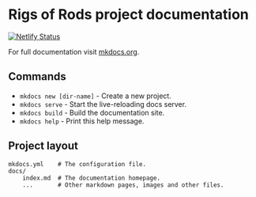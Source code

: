 # Rigs of Rods project documentation
[![Netlify Status](https://api.netlify.com/api/v1/badges/2316619c-d883-475d-842f-af3de2e4b93a/deploy-status)](https://app.netlify.com/sites/rigsofrods-docs/deploys)

For full documentation visit [mkdocs.org](http://mkdocs.org).

## Commands

- `mkdocs new [dir-name]` - Create a new project.
- `mkdocs serve` - Start the live-reloading docs server.
- `mkdocs build` - Build the documentation site.
- `mkdocs help` - Print this help message.

## Project layout

```
mkdocs.yml    # The configuration file.
docs/
    index.md  # The documentation homepage.
    ...       # Other markdown pages, images and other files.
```
